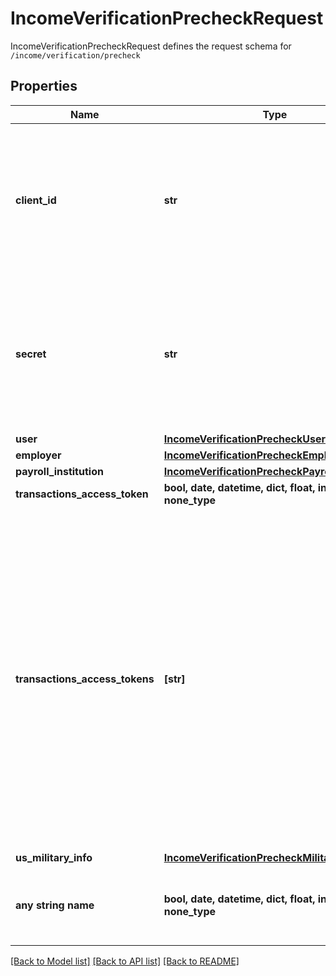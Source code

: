 # IncomeVerificationPrecheckRequest

IncomeVerificationPrecheckRequest defines the request schema for `/income/verification/precheck`

## Properties
Name | Type | Description | Notes
------------ | ------------- | ------------- | -------------
**client_id** | **str** | Your Plaid API &#x60;client_id&#x60;. The &#x60;client_id&#x60; is required and may be provided either in the &#x60;PLAID-CLIENT-ID&#x60; header or as part of a request body. | [optional] 
**secret** | **str** | Your Plaid API &#x60;secret&#x60;. The &#x60;secret&#x60; is required and may be provided either in the &#x60;PLAID-SECRET&#x60; header or as part of a request body. | [optional] 
**user** | [**IncomeVerificationPrecheckUser**](IncomeVerificationPrecheckUser.md) |  | [optional] 
**employer** | [**IncomeVerificationPrecheckEmployer**](IncomeVerificationPrecheckEmployer.md) |  | [optional] 
**payroll_institution** | [**IncomeVerificationPrecheckPayrollInstitution**](IncomeVerificationPrecheckPayrollInstitution.md) |  | [optional] 
**transactions_access_token** | **bool, date, datetime, dict, float, int, list, str, none_type** |  | [optional] 
**transactions_access_tokens** | **[str]** | An array of access tokens corresponding to Items belonging to the user whose eligibility is being checked. Note that if the Items specified here are not already initialized with &#x60;transactions&#x60;, providing them in this field will cause these Items to be initialized with (and billed for) the Transactions product. | [optional] 
**us_military_info** | [**IncomeVerificationPrecheckMilitaryInfo**](IncomeVerificationPrecheckMilitaryInfo.md) |  | [optional] 
**any string name** | **bool, date, datetime, dict, float, int, list, str, none_type** | any string name can be used but the value must be the correct type | [optional]

[[Back to Model list]](../README.md#documentation-for-models) [[Back to API list]](../README.md#documentation-for-api-endpoints) [[Back to README]](../README.md)


